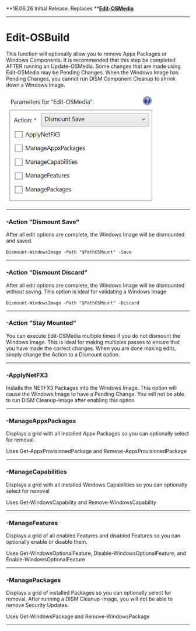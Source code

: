 **18.06.26 Initial Release.  Replaces **[**Edit-OSMedia**](/osmedia/reference/edit-osmedia.md)

---

# Edit-OSBuild




This function will optionally allow you to remove Appx Packages or Windows Components.  It is recommended that this step be completed AFTER running an Update-OSMedia.  Some changes that are made using Edit-OSMedia may be Pending Changes.  When the Windows Image has Pending Changes, you cannot run DISM Component Cleanup to shrink down a Windows Image.

![](/assets/2018-06-24_22-35-01.png)

---

### -Action "Dismount Save"

After all edit options are complete, the Windows Image will be dismounted and saved.

```
Dismount-WindowsImage -Path "$PathOSMount" -Save
```

---

### -Action "Dismount Discard"

After all edit options are complete, the Windows Image will be dismounted without saving.  This option is ideal for validating a Windows Image

```
Dismount-WindowsImage -Path "$PathOSMount" -Discard
```

---

### -Action "Stay Mounted"

You can execute Edit-OSMedia multiple times if you do not dismount the Windows Image.  This is ideal for making multiples passes to ensure that you have made the correct changes.  When you are done making edits, simply change the Action to a Dismount option.

---

### -ApplyNetFX3

Installs the NETFX3 Packages into the Windows Image.  This option will cause the Windows Image to have a Pending Change.  You will not be able to run DISM Cleanup-Image after enabling this option

---

### -ManageAppxPackages

Displays a grid with all installed Appx Packages so you can optionally select for removal.

Uses Get-AppxProvisionedPackage and Remove-AppxProvisionedPackage

---

### -ManageCapabilities

Displays a grid with all installed Windows Capabilities so you can optionally select for removal

Uses Get-WindowsCapability and Remove-WindowsCapability

---

### -ManageFeatures

Displays a grid of all enabled Features and disabled Features so you can optionally enable or disable them.

Uses Get-WindowsOptionalFeature, Disable-WindowsOptionalFeature, and Enable-WindowsOptionalFeature

---

### -ManagePackages

Displays a grid of installed Packages so you can optionally select for removal.  After running a DISM Cleanup-Image, you will not be able to remove Security Updates.

Uses Get-WindowsPackage and Remove-WindowsPackage

---





